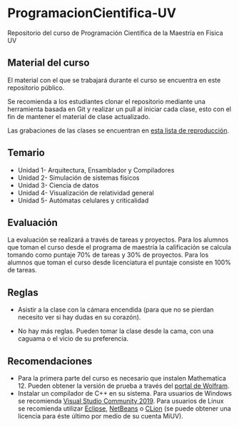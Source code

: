 # ProgramacionCientifica-UV
Repositorio del curso de Programación Científica de la Maestría en Física UV

## Material del curso 

El material con el que se trabajará durante el curso se encuentra en este repositorio público.

Se recomienda a los estudiantes clonar el repositorio mediante una herramienta basada en Git y realizar un pull al iniciar cada clase, esto con el fin de mantener el material de clase actualizado. 

Las grabaciones de las clases se encuentran en [esta lista de reproducción](https://www.youtube.com/playlist?list=PLO3arg4juFVaRyTo2RcaIxSBJF4kUbnSs).
 

## Temario 

- Unidad 1- Arquitectura, Ensamblador y Compiladores 
- Unidad 2- Simulación de sistemas físicos 
- Unidad 3- Ciencia de datos 
- Unidad 4- Visualización de relatividad general 
- Unidad 5- Autómatas celulares y criticalidad 

 

## Evaluación 

La evaluación se realizará a través de tareas y proyectos. Para los alumnos que toman el curso desde el programa de maestría la calificación se calcula tomando como puntaje 70% de tareas y 30% de proyectos. Para los alumnos que toman el curso desde licenciatura el puntaje consiste en 100% de tareas. 

 

## Reglas 

- Asistir a la clase con la cámara encendida (para que no se pierdan necesito ver si hay dudas en su corazón). 

- No hay más reglas. Pueden tomar la clase desde la cama, con una caguama o el vicio de su preferencia.

## Recomendaciones
- Para la primera parte del curso es necesario que instalen Mathematica 12. Pueden obtener la versión de prueba a través del [portal de Wolfram](https://www.wolfram.com/mathematica/trial/).
- Instalar un compilador de C++ en su sistema. Para usuarios de Windows se recomienda [Visual Studio Community 2019](https://visualstudio.microsoft.com/es/vs/). Para usuarios de Linux se recomienda utilizar [Eclipse](http://www.eclipse.org/cdt/), [NetBeans](https://netbeans.org/features/cpp/) o [CLion](https://www.jetbrains.com/clion/) (se puede obtener una licencia para éste último por medio de su cuenta MiUV).
